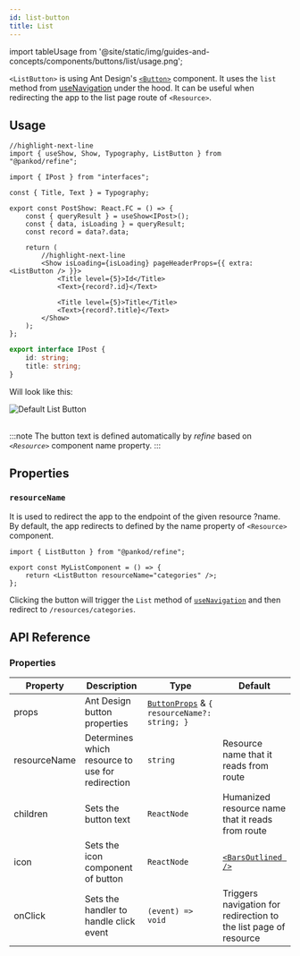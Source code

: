```yaml
---
id: list-button
title: List
---
```


import tableUsage from '@site/static/img/guides-and-concepts/components/buttons/list/usage.png';

`<ListButton>` is using Ant Design's [`<Button>`](https://ant.design/components/button/) component. It uses the `list` method from [useNavigation](#) under the hood. It can be useful when redirecting the app to the list page route of `<Resource>`.

## Usage

```tsx
//highlight-next-line
import { useShow, Show, Typography, ListButton } from "@pankod/refine";

import { IPost } from "interfaces";

const { Title, Text } = Typography;

export const PostShow: React.FC = () => {
    const { queryResult } = useShow<IPost>();
    const { data, isLoading } = queryResult;
    const record = data?.data;

    return (
        //highlight-next-line
        <Show isLoading={isLoading} pageHeaderProps={{ extra: <ListButton /> }}>
            <Title level={5}>Id</Title>
            <Text>{record?.id}</Text>

            <Title level={5}>Title</Title>
            <Text>{record?.title}</Text>
        </Show>
    );
};
```

```ts
export interface IPost {
    id: string;
    title: string;
}
```

Will look like this:

<div>
    <img src={tableUsage} alt="Default List Button" />
</div>
<br/>

:::note
The button text is defined automatically by *refine* based on *`<Resource>`* component name property.
:::

## Properties

### `resourceName`

It is used to redirect the app to the endpoint of the given resource ?name. By default, the app redirects to defined by the name property of `<Resource>` component.

```tsx
import { ListButton } from "@pankod/refine";

export const MyListComponent = () => {
    return <ListButton resourceName="categories" />;
};
```

Clicking the button will trigger the `List` method of [`useNavigation`](#) and then redirect to `/resources/categories`.

## API Reference

### Properties

| Property     | Description                                   | Type                                                                                      | Default                                                       |
| ------------ | --------------------------------------------- | ----------------------------------------------------------------------------------------- | ------------------------------------------------------------- |
| props        | Ant Design button properties                    | [`ButtonProps`](https://ant.design/components/button/#API) & `{ resourceName?: string; }` |                                                               |
| resourceName | Determines which resource to use for redirection | `string`                                                                                  | Resource name that it reads from route                             |
| children     | Sets the button text                           | `ReactNode`                                                                               | Humanized resource name that it reads from route                   |
| icon         | Sets the icon component of button              | `ReactNode`                                                                               | [`<BarsOutlined />`](https://ant.design/components/icon/)     |
| onClick      | Sets the handler to handle click event         | `(event) => void`                                                                         | Triggers navigation for redirection to the list page of resource |
